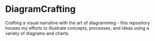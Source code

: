 # DiagramCrafting
Crafting a visual narrative with the art of diagramming - this repository houses my efforts to illustrate concepts, processes, and ideas using a variety of diagrams and charts.
